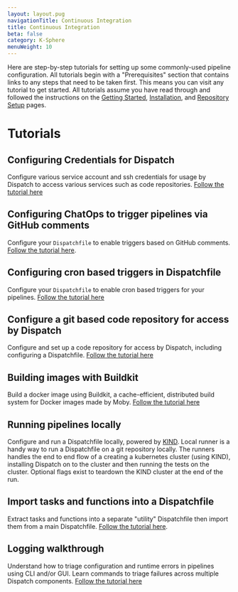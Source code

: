 ```yaml
---
layout: layout.pug
navigationTitle: Continuous Integration
title: Continuous Integration
beta: false
category: K-Sphere
menuWeight: 10
---
```


Here are step-by-step tutorials for setting up some commonly-used pipeline configuration. All tutorials begin with a "Prerequisites" section that contains links to any steps that need to be taken first. This means you can visit any tutorial to get started. All tutorials assume you have read through and followed the instructions on the [Getting Started](../../quickstart/), [Installation](../../install/), and [Repository Setup](../ci_tutorials/repo-setup/) pages.

# Tutorials

## Configuring Credentials for Dispatch

Configure various service account and ssh credentials for usage by Dispatch to access various services such as code repositories. [Follow the tutorial here](./credentials/)

## Configuring ChatOps to trigger pipelines via GitHub comments

Configure your `Dispatchfile` to enable triggers based on GitHub comments. [Follow the tutorial here](./triggering-pipelines-using-chatops/).

## Configuring cron based triggers in Dispatchfile

Configure your `Dispatchfile` to enable cron based triggers for your pipelines. [Follow the tutorial here](./configuring-cron-triggers/)

## Configure a git based code repository for access by Dispatch

Configure and set up a code repository for access by Dispatch, including configuring a Dispatchfile. [Follow the tutorial here](repo-setup/)

## Building images with Buildkit

Build a docker image using Buildkit, a cache-efficient, distributed build system for Docker images made by Moby. [Follow the tutorial here](./buildkit/)

## Running pipelines locally

Configure and run a Dispatchfile locally, powered by [KIND](https://kind.sigs.k8s.io/). Local runner is a handy way to run a Dispatchfile on a git repository locally. The runners handles the end to end flow of a creating a kubernetes cluster (using KIND), installing Dispatch on to the cluster and then running the tests on the cluster. Optional flags exist to teardown the KIND cluster at the end of the run.

## Import tasks and functions into a Dispatchfile

Extract tasks and functions into a separate "utility" Dispatchfile then import them from a main Dispatchfile. [Follow the tutorial here](import-tasks-from-dispatchfile/).

## Logging walkthrough

Understand how to triage configuration and runtime errors in pipelines using CLI and/or GUI. Learn commands to triage failures across multiple Dispatch components. [Follow the tutorial here](./logging/)  